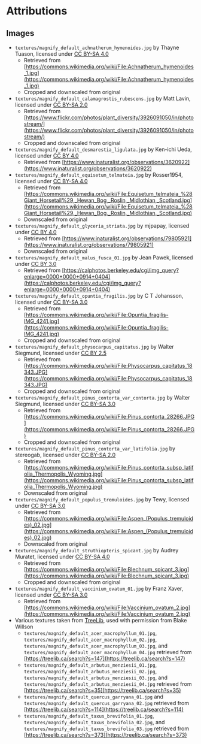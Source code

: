 # Attributions

## Images

- `textures/magnify_default_achnatherum_hymenoides.jpg` by Thayne Tuason, licensed under [CC BY-SA 4.0](https://creativecommons.org/licenses/by-sa/4.0/)
  - Retrieved from [https://commons.wikimedia.org/wiki/File:Achnatherum_hymenoides_1.jpg](https://commons.wikimedia.org/wiki/File:Achnatherum_hymenoides_1.jpg)
  - Cropped and downscaled from original
- `textures/magnify_default_calamagrostis_rubescens.jpg` by Matt Lavin, licensed under [CC BY-SA 2.0](https://creativecommons.org/licenses/by-sa/2.0/)
  - Retrieved from [https://www.flickr.com/photos/plant_diversity/3926091050/in/photostream/](https://www.flickr.com/photos/plant_diversity/3926091050/in/photostream/)
  - Cropped and downscaled from original
- `textures/magnify_default_desmarestia_ligulata.jpg` by Ken-ichi Ueda, licensed under [CC BY 4.0](https://creativecommons.org/licenses/by/4.0/)
  - Retrieved from [https://www.inaturalist.org/observations/3620922](https://www.inaturalist.org/observations/3620922)
- `textures/magnify_default_equisetum_telmateia.jpg` by Rosser1954, licensed under [CC BY-SA 4.0](https://creativecommons.org/licenses/by-sa/4.0/)
  - Retrieved from [https://commons.wikimedia.org/wiki/File:Equisetum_telmateia_%28Giant_Horsetail%29,_Hewan_Bog,_Roslin,_Midlothian,_Scotland.jpg](https://commons.wikimedia.org/wiki/File:Equisetum_telmateia_%28Giant_Horsetail%29,_Hewan_Bog,_Roslin,_Midlothian,_Scotland.jpg)
  - Downscaled from original
- `textures/magnify_default_glyceria_striata.jpg` by mjpapay, licensed under [CC BY 4.0](https://creativecommons.org/licenses/by/4.0/)
  - Retrieved from [https://www.inaturalist.org/observations/79805921](https://www.inaturalist.org/observations/79805921)
  - Downscaled from original
- `textures/magnify_default_malus_fusca_01.jpg` by Jean Pawek, licensed under [CC BY 3.0](https://creativecommons.org/licenses/by/3.0/)
  - Retrieved from [https://calphotos.berkeley.edu/cgi/img_query?enlarge=0000+0000+0914+0404](https://calphotos.berkeley.edu/cgi/img_query?enlarge=0000+0000+0914+0404)
- `textures/magnify_default_opuntia_fragilis.jpg` by C T Johansson, licensed under [CC BY-SA 3.0](https://creativecommons.org/licenses/by-sa/3.0/)
  - Retrieved from [https://commons.wikimedia.org/wiki/File:Opuntia_fragilis-IMG_4241.jpg](https://commons.wikimedia.org/wiki/File:Opuntia_fragilis-IMG_4241.jpg)
  - Cropped and downscaled from original
- `textures/magnify_default_physocarpus_capitatus.jpg` by Walter Siegmund, licensed under [CC BY 2.5](https://creativecommons.org/licenses/by/2.5/)
  - Retrieved from [https://commons.wikimedia.org/wiki/File:Physocarpus_capitatus_18343.JPG](https://commons.wikimedia.org/wiki/File:Physocarpus_capitatus_18343.JPG)
  - Cropped and downscaled from original
- `textures/magnify_default_pinus_contorta_var_contorta.jpg` by Walter Siegmund, licensed under [CC BY-SA 3.0](https://creativecommons.org/licenses/by-sa/3.0/)
  - Retrieved from [https://commons.wikimedia.org/wiki/File:Pinus_contorta_28266.JPG](https://commons.wikimedia.org/wiki/File:Pinus_contorta_28266.JPG)
  - Cropped and downscaled from original
- `textures/magnify_default_pinus_contorta_var_latifolia.jpg` by stereogab, licensed under [CC BY-SA 2.0](https://creativecommons.org/licenses/by-sa/2.0/)
  - Retrieved from [https://commons.wikimedia.org/wiki/File:Pinus_contorta_subsp_latifolia_Thermopolis_Wyoming.jpg](https://commons.wikimedia.org/wiki/File:Pinus_contorta_subsp_latifolia_Thermopolis_Wyoming.jpg)
  - Downscaled from original
- `textures/magnify_default_populus_tremuloides.jpg` by Tewy, licensed under [CC BY-SA 3.0](https://creativecommons.org/licenses/by-sa/3.0/)
  - Retrieved from [https://commons.wikimedia.org/wiki/File:Aspen_(Populus_tremuloides)_02.jpg](https://commons.wikimedia.org/wiki/File:Aspen_(Populus_tremuloides)_02.jpg)
  - Downscaled from original
- `textures/magnify_default_struthiopteris_spicant.jpg` by Audrey Muratet, licensed under [CC BY-SA 4.0](https://creativecommons.org/licenses/by-sa/4.0/)
  - Retrieved from [https://commons.wikimedia.org/wiki/File:Blechnum_spicant_3.jpg](https://commons.wikimedia.org/wiki/File:Blechnum_spicant_3.jpg)
  - Cropped and downscaled from original
- `textures/magnify_default_vaccinium_ovatum_01.jpg` by Franz Xaver, licensed under [CC BY-SA 3.0](https://creativecommons.org/licenses/by-sa/3.0/)
  - Retrieved from [https://commons.wikimedia.org/wiki/File:Vaccinium_ovatum_2.jpg](https://commons.wikimedia.org/wiki/File:Vaccinium_ovatum_2.jpg)
- Various textures taken from [TreeLib](https://treelib.ca/), used with permission from Blake Willson
  - `textures/magnify_default_acer_macrophyllum_01.jpg`, `textures/magnify_default_acer_macrophyllum_02.jpg`, `textures/magnify_default_acer_macrophyllum_03.jpg`, and `textures/magnify_default_acer_macrophyllum_04.jpg` retrieved from [https://treelib.ca/search?s=147](https://treelib.ca/search?s=147)
  - `textures/magnify_default_arbutus_menziesii_01.jpg`, `textures/magnify_default_arbutus_menziesii_02.jpg`, `textures/magnify_default_arbutus_menziesii_03.jpg`, and `textures/magnify_default_arbutus_menziesii_04.jpg` retrieved from [https://treelib.ca/search?s=35](https://treelib.ca/search?s=35)
  - `textures/magnify_default_quercus_garryana_01.jpg` and `textures/magnify_default_quercus_garryana_02.jpg` retrieved from [https://treelib.ca/search?s=114](https://treelib.ca/search?s=114)
  - `textures/magnify_default_taxus_brevifolia_01.jpg`, `textures/magnify_default_taxus_brevifolia_02.jpg`, and `textures/magnify_default_taxus_brevifolia_03.jpg` retrieved from [https://treelib.ca/search?s=373](https://treelib.ca/search?s=373)
